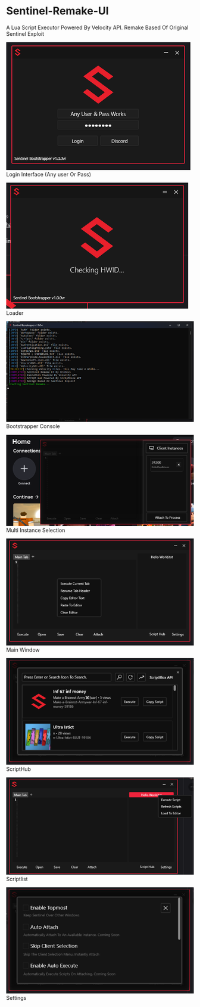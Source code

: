 # Sentinel-Remake-UI
A Lua Script Executor Powered By Velocity API. Remake Based Of Original Sentinel Exploit


![image alt](https://github.com/RobloxExploitDev/SentinelRemakeResrouces/blob/main/Images/Login.png?raw=true)
Login Interface (Any user Or Pass)

![image alt](https://github.com/RobloxExploitDev/SentinelRemakeResrouces/blob/main/Images/Loader.png?raw=true)
Loader

![image alt](https://github.com/RobloxExploitDev/SentinelRemakeResrouces/blob/main/Images/Bootstrapper.png?raw=true)
Bootstrapper Console

![image alt](https://github.com/RobloxExploitDev/SentinelRemakeResrouces/blob/main/Images/Attach.png?raw=true)
Multi Instance Selection

![image alt](https://github.com/RobloxExploitDev/SentinelRemakeResrouces/blob/main/Images/MainExec.png?raw=true)
Main Window

![image alt](https://github.com/RobloxExploitDev/SentinelRemakeResrouces/blob/main/Images/ScriptHub.png?raw=true)
ScriptHub

![image alt](https://github.com/RobloxExploitDev/SentinelRemakeResrouces/blob/main/Images/ScriptListShow.png?raw=true)
Scriptlist

![image alt](https://github.com/RobloxExploitDev/SentinelRemakeResrouces/blob/main/Images/Settings.png?raw=true)
Settings

